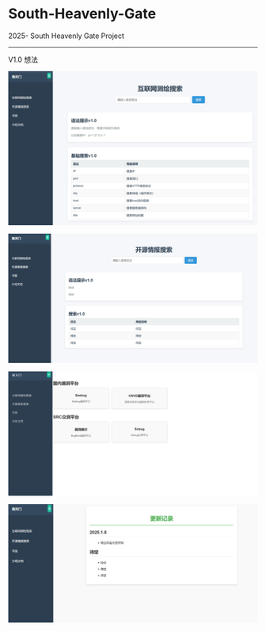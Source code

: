 
# South-Heavenly-Gate

2025- South Heavenly Gate Project

----------------------------------------------------------------------------------------------------------------------------------------------------------------

V1.0 想法

![Example Image](./1.png)

![Example Image](./2.png)

![Example Image](./3.png)

![Example Image](./4.png)

